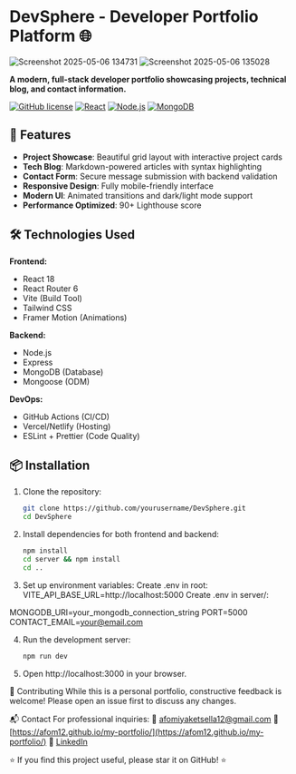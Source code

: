 # DevSphere - Developer Portfolio Platform 🌐

![Screenshot 2025-05-06 134731](https://github.com/user-attachments/assets/2e0ea6b2-1b89-48b5-b773-7165de3afc93)
![Screenshot 2025-05-06 135028](https://github.com/user-attachments/assets/a9d93d88-2eb1-421f-8d01-17ec716e3594)

**A modern, full-stack developer portfolio showcasing projects, technical blog, and contact information.**

[![GitHub license](https://img.shields.io/badge/license-MIT-pink.svg)](LICENSE)
[![React](https://img.shields.io/badge/React-18.2.0-pink)](https://reactjs.org/)
[![Node.js](https://img.shields.io/badge/Node.js-18.x-pink)](https://nodejs.org/)
[![MongoDB](https://img.shields.io/badge/MongoDB-6.0+-pink)](https://www.mongodb.com/)

## 🚀 Features

- **Project Showcase**: Beautiful grid layout with interactive project cards
- **Tech Blog**: Markdown-powered articles with syntax highlighting
- **Contact Form**: Secure message submission with backend validation
- **Responsive Design**: Fully mobile-friendly interface
- **Modern UI**: Animated transitions and dark/light mode support
- **Performance Optimized**: 90+ Lighthouse score

## 🛠️ Technologies Used

**Frontend:**
- React 18
- React Router 6
- Vite (Build Tool)
- Tailwind CSS
- Framer Motion (Animations)

**Backend:**
- Node.js
- Express
- MongoDB (Database)
- Mongoose (ODM)

**DevOps:**
- GitHub Actions (CI/CD)
- Vercel/Netlify (Hosting)
- ESLint + Prettier (Code Quality)

## 📦 Installation

1. Clone the repository:
   ```bash
   git clone https://github.com/yourusername/DevSphere.git
   cd DevSphere
2. Install dependencies for both frontend and backend:
   ```bash
   npm install
   cd server && npm install
   cd ..
3. Set up environment variables:
  Create .env in root:
  VITE_API_BASE_URL=http://localhost:5000
  Create .env in server/:

  MONGODB_URI=your_mongodb_connection_string
  PORT=5000
  CONTACT_EMAIL=your@email.com

4. Run the development server:
   ```bash
   npm run dev
6. Open http://localhost:3000 in your browser.

🤝 Contributing
While this is a personal portfolio, constructive feedback is welcome!
Please open an issue first to discuss any changes.

📬 Contact
For professional inquiries:
📧 afomiyaketsella12@gmail.com
🔗 [https://afom12.github.io/my-portfolio/](https://afom12.github.io/my-portfolio/)
💼 [LinkedIn](https://www.linkedin.com/in/afom12/)


⭐ If you find this project useful, please star it on GitHub! ⭐
